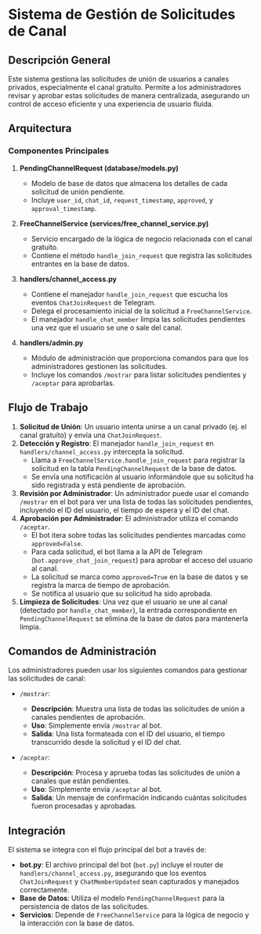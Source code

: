 # Sistema de Gestión de Solicitudes de Canal

## Descripción General

Este sistema gestiona las solicitudes de unión de usuarios a canales privados, especialmente el canal gratuito. Permite a los administradores revisar y aprobar estas solicitudes de manera centralizada, asegurando un control de acceso eficiente y una experiencia de usuario fluida.

## Arquitectura

### Componentes Principales

1.  **PendingChannelRequest (database/models.py)**
    -   Modelo de base de datos que almacena los detalles de cada solicitud de unión pendiente.
    -   Incluye `user_id`, `chat_id`, `request_timestamp`, `approved`, y `approval_timestamp`.

2.  **FreeChannelService (services/free_channel_service.py)**
    -   Servicio encargado de la lógica de negocio relacionada con el canal gratuito.
    -   Contiene el método `handle_join_request` que registra las solicitudes entrantes en la base de datos.

3.  **handlers/channel_access.py**
    -   Contiene el manejador `handle_join_request` que escucha los eventos `ChatJoinRequest` de Telegram.
    -   Delega el procesamiento inicial de la solicitud a `FreeChannelService`.
    -   El manejador `handle_chat_member` limpia las solicitudes pendientes una vez que el usuario se une o sale del canal.

4.  **handlers/admin.py**
    -   Módulo de administración que proporciona comandos para que los administradores gestionen las solicitudes.
    -   Incluye los comandos `/mostrar` para listar solicitudes pendientes y `/aceptar` para aprobarlas.

## Flujo de Trabajo

1.  **Solicitud de Unión**: Un usuario intenta unirse a un canal privado (ej. el canal gratuito) y envía una `ChatJoinRequest`.
2.  **Detección y Registro**: El manejador `handle_join_request` en `handlers/channel_access.py` intercepta la solicitud.
    -   Llama a `FreeChannelService.handle_join_request` para registrar la solicitud en la tabla `PendingChannelRequest` de la base de datos.
    -   Se envía una notificación al usuario informándole que su solicitud ha sido registrada y está pendiente de aprobación.
3.  **Revisión por Administrador**: Un administrador puede usar el comando `/mostrar` en el bot para ver una lista de todas las solicitudes pendientes, incluyendo el ID del usuario, el tiempo de espera y el ID del chat.
4.  **Aprobación por Administrador**: El administrador utiliza el comando `/aceptar`.
    -   El bot itera sobre todas las solicitudes pendientes marcadas como `approved=False`.
    -   Para cada solicitud, el bot llama a la API de Telegram (`bot.approve_chat_join_request`) para aprobar el acceso del usuario al canal.
    -   La solicitud se marca como `approved=True` en la base de datos y se registra la marca de tiempo de aprobación.
    -   Se notifica al usuario que su solicitud ha sido aprobada.
5.  **Limpieza de Solicitudes**: Una vez que el usuario se une al canal (detectado por `handle_chat_member`), la entrada correspondiente en `PendingChannelRequest` se elimina de la base de datos para mantenerla limpia.

## Comandos de Administración

Los administradores pueden usar los siguientes comandos para gestionar las solicitudes de canal:

-   `/mostrar`:
    -   **Descripción**: Muestra una lista de todas las solicitudes de unión a canales pendientes de aprobación.
    -   **Uso**: Simplemente envía `/mostrar` al bot.
    -   **Salida**: Una lista formateada con el ID del usuario, el tiempo transcurrido desde la solicitud y el ID del chat.

-   `/aceptar`:
    -   **Descripción**: Procesa y aprueba todas las solicitudes de unión a canales que están pendientes.
    -   **Uso**: Simplemente envía `/aceptar` al bot.
    -   **Salida**: Un mensaje de confirmación indicando cuántas solicitudes fueron procesadas y aprobadas.

## Integración

El sistema se integra con el flujo principal del bot a través de:

-   **bot.py**: El archivo principal del bot (`bot.py`) incluye el router de `handlers/channel_access.py`, asegurando que los eventos `ChatJoinRequest` y `ChatMemberUpdated` sean capturados y manejados correctamente.
-   **Base de Datos**: Utiliza el modelo `PendingChannelRequest` para la persistencia de datos de las solicitudes.
-   **Servicios**: Depende de `FreeChannelService` para la lógica de negocio y la interacción con la base de datos.

